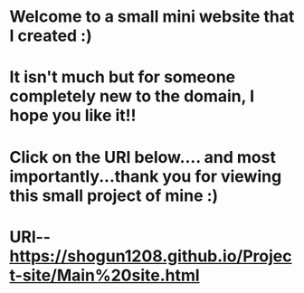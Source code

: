# Welcome to a small mini website that I created :)
# It isn't much but for someone completely new to the domain, I hope you like it!!
# Click on the URl below.... and most importantly...thank you for viewing this small project of mine :)
# URl-- https://shogun1208.github.io/Project-site/Main%20site.html
